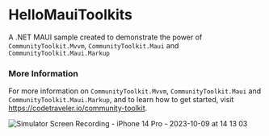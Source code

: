 # HelloMauiToolkits
A .NET MAUI sample created to demonstrate the power of `CommunityToolkit.Mvvm`, `CommunityToolkit.Maui` and `CommunityToolkit.Maui.Markup`

### More Information
For more information on `CommunityToolkit.Mvvm`, `CommunityToolkit.Maui` and `CommunityToolkit.Maui.Markup`, and to learn how to get started, visit https://codetraveler.io/community-toolkit.

![Simulator Screen Recording - iPhone 14 Pro - 2023-10-09 at 14 13 03](https://github.com/brminnick/HelloMauiToolkits/assets/13558917/d9251a59-2f90-48fc-8317-ecf5e7403999)
